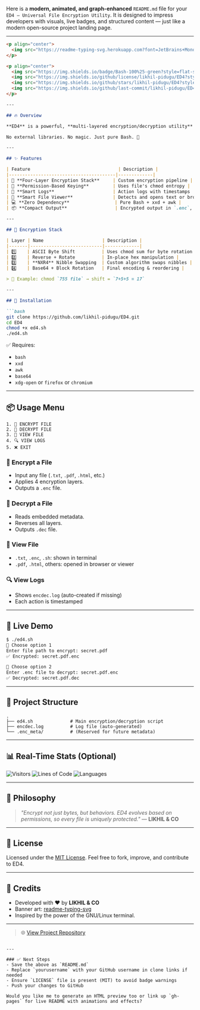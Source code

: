 Here is a **modern, animated, and graph-enhanced** `README.md` file for your `ED4 – Universal File Encryption Utility`. It is designed to impress developers with visuals, live badges, and structured content — just like a modern open-source project landing page.

---

````markdown
<p align="center">
  <img src="https://readme-typing-svg.herokuapp.com?font=JetBrains+Mono&size=28&color=34ebd8&center=true&vCenter=true&width=900&height=100&lines=🔐+ED4+–+Universal+File+Encryption+Utility;Layered+Bash+Encryption+Made+Powerful;Secure+Anything:+Text,+PDF,+HTML,+etc."/>
</p>

<p align="center">
  <img src="https://img.shields.io/badge/Bash-100%25-green?style=flat-square&logo=gnu-bash" />
  <img src="https://img.shields.io/github/license/likhil-pidugu/ED4?style=flat-square" />
  <img src="https://img.shields.io/github/stars/likhil-pidugu/ED4?style=flat-square" />
  <img src="https://img.shields.io/github/last-commit/likhil-pidugu/ED4?style=flat-square" />
</p>

---

## 🔥 Overview

**ED4** is a powerful, **multi-layered encryption/decryption utility** written entirely in Bash. It provides a stack of custom-built encryption algorithms based on file permission entropy and delivers universal file protection — from `.txt` and `.sh` to `.pdf` and `.html`.

No external libraries. No magic. Just pure Bash. 🧠

---

## ✨ Features

| Feature                                 | Description |
|----------------------------------------|-------------|
| 🔐 **Four-Layer Encryption Stack**     | Custom encryption pipeline |
| 🧠 **Permission-Based Keying**         | Uses file's chmod entropy |
| 📝 **Smart Logs**                      | Action logs with timestamps |
| 📄 **Smart File Viewer**               | Detects and opens text or browser-based files |
| 💻 **Zero Dependency**                 | Pure Bash + xxd + awk |
| 📦 **Compact Output**                  | Encrypted output in `.enc`, decrypted in `.dec` |

---

## 🔗 Encryption Stack

| Layer | Name                      | Description |
|-------|---------------------------|-------------|
| 1️⃣    | ASCII Byte Shift          | Uses chmod sum for byte rotation |
| 2️⃣    | Reverse + Rotate          | In-place hex manipulation |
| 3️⃣    | **NXR4** Nibble Swapping  | Custom algorithm swaps nibbles |
| 4️⃣    | Base64 + Block Rotation   | Final encoding & reordering |

> 🧪 Example: chmod `755 file` → shift = `7+5+5 = 17`

---

## 🚀 Installation

```bash
git clone https://github.com/likhil-pidugu/ED4.git
cd ED4
chmod +x ed4.sh
./ed4.sh
````

✅ Requires:

* `bash`
* `xxd`
* `awk`
* `base64`
* `xdg-open` or `firefox` or `chromium`

---

## 📦 Usage Menu

```text
1. 🔐 ENCRYPT FILE
2. 🔑 DECRYPT FILE
3. 📄 VIEW FILE
4. 🔍 VIEW LOGS
5. ❌ EXIT
```

### 🔐 Encrypt a File

* Input any file (`.txt`, `.pdf`, `.html`, etc.)
* Applies 4 encryption layers.
* Outputs a `.enc` file.

### 🔑 Decrypt a File

* Reads embedded metadata.
* Reverses all layers.
* Outputs `.dec` file.

### 📄 View File

* `.txt`, `.enc`, `.sh`: shown in terminal
* `.pdf`, `.html`, others: opened in browser or viewer

### 🔍 View Logs

* Shows `encdec.log` (auto-created if missing)
* Each action is timestamped

---

## 🧪 Live Demo

```bash
$ ./ed4.sh
🔐 Choose option 1
Enter file path to encrypt: secret.pdf
✅ Encrypted: secret.pdf.enc

🔑 Choose option 2
Enter .enc file to decrypt: secret.pdf.enc
✅ Decrypted: secret.pdf.dec
```

---

## 📁 Project Structure

```
.
├── ed4.sh              # Main encryption/decryption script
├── encdec.log          # Log file (auto-generated)
└── .enc_meta/          # (Reserved for future metadata)
```

---

## 📊 Real-Time Stats (Optional)

<!-- You can embed real-time GitHub stats if hosted -->

![Visitors](https://komarev.com/ghpvc/?username=likhil-pidugu\&label=Profile+Views)
![Lines of Code](https://img.shields.io/tokei/lines/github/likhil-pidugu/ED4)
![Languages](https://img.shields.io/github/languages/top/likhil-pidugu/ED4)

---

## 🧠 Philosophy

> *"Encrypt not just bytes, but behaviors. ED4 evolves based on permissions, so every file is uniquely protected."*
> — **LIKHIL & CO**

---

## 📜 License

Licensed under the [MIT License](LICENSE).
Feel free to fork, improve, and contribute to ED4.

---

## 🙌 Credits

* Developed with ❤️ by **LIKHIL & CO**
* Banner art: [readme-typing-svg](https://github.com/DenverCoder1/readme-typing-svg)
* Inspired by the power of the GNU/Linux terminal.

---

> 🌐 [View Project Repository](https://github.com/likhil-pidugu/ED4)

```

---

### ✅ Next Steps
- Save the above as `README.md`
- Replace `yourusername` with your GitHub username in clone links if needed
- Ensure `LICENSE` file is present (MIT) to avoid badge warnings
- Push your changes to GitHub

Would you like me to generate an HTML preview too or link up `gh-pages` for live README with animations and effects?
```
